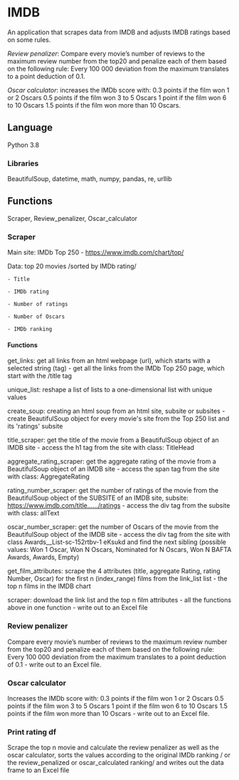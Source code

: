 # IMDB
An application that scrapes data from IMDB and adjusts IMDB ratings based on some rules.

*Review penalizer*: Compare every movie’s number of reviews to the maximum review number from the top20 and penalize each of them based on the following rule: 
Every 100 000 deviation from the maximum translates to a point deduction of 0.1.

*Oscar calculator*: increases the IMDb score with:
    0.3 points if the film won 1 or 2 Oscars
    0.5 points if the film won 3 to 5 Oscars
    1 point if the film won 6 to 10 Oscars
    1.5 points if the film won more than 10 Oscars.

## Language
Python 3.8

### Libraries
BeautifulSoup, datetime, math, numpy, pandas, re, urllib

## Functions

Scraper, Review_penalizer, Oscar_calculator

### Scraper
Main site: IMDb Top 250 - https://www.imdb.com/chart/top/

Data: top 20 movies /sorted by IMDb rating/
    
    - Title
    
    - IMDb rating
    
    - Number of ratings
    
    - Number of Oscars
    
    - IMDb ranking
    
#### Functions

get_links: get all links from an html webpage (url), which starts with a selected string (tag) - get all the links from the IMDb Top 250 page, which start with the /title tag

unique_list: reshape a list of lists to a one-dimensional list with unique values

create_soup: creating an html soup from an html site, subsite or subsites - create BeautifulSoup object for every movie's site from the Top 250 list and its 'ratings' subsite

title_scraper: get the title of the movie from a BeautifulSoup object of an IMDB site - access the h1 tag from the site with class: TitleHead

aggregate_rating_scraper: get the aggregate rating of the movie from a BeautifulSoup object of an IMDB site - access the span tag from the site with class: AggregateRating

rating_number_scraper: get the number of ratings of the movie from the BeautifulSoup object
of the SUBSITE of an IMDB site, subsite: https://www.imdb.com/title....../ratings - access the div tag from the subsite with class: allText

oscar_number_scraper: get the number of Oscars of the movie from the BeautifulSoup object of the IMDB site - access the div tag from the site with class Awards__List-sc-152rtbv-1 eKsukd and find the next sibling (possible values: Won 1 Oscar, Won N Oscars, Nominated for N Oscars, Won N BAFTA Awards, Awards, Empty)

get_film_attributes: scrape the 4 attributes (title, aggregate Rating, rating Number, Oscar) for the first n (index_range) films from the link_list list - the top n films in the IMDB chart

scraper: download the link list and the top n film attributes - all the functions above in one function - write out to an Excel file

### Review penalizer 

Compare every movie’s number of reviews to the maximum review number from the top20 and penalize each of them based on the following rule: Every 100 000 deviation from the maximum translates to a point deduction of 0.1 - write out to an Excel file.

### Oscar calculator

Increases the IMDb score with:
    0.3 points if the film won 1 or 2 Oscars
    0.5 points if the film won 3 to 5 Oscars
    1 point if the film won 6 to 10 Oscars
    1.5 points if the film won more than 10 Oscars - write out to an Excel file.

### Print rating df

Scrape the top n movie and calculate the review penalizer as well as the oscar calculator, sorts the values according to the original IMDb ranking / or the review_penalized or oscar_calculated ranking/ and writes out the data frame to an Excel file
